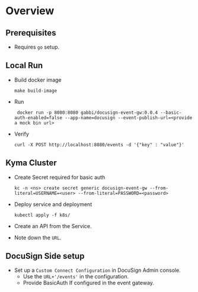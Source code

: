# Overview

## Prerequisites

* Requires `go` setup.

## Local Run

* Build docker image

  ```shell script
  make build-image
  ```
* Run

  ```shell script
   docker run -p 8080:8080 gabbi/docusign-event-gw:0.0.4 --basic-auth-enabled=false --app-name=docusign --event-publish-url=<provide a mock bin url>
  ```

* Verify

  ```shell script
  curl -X POST http://localhost:8080/events -d '{"key" : "value"}'
  ```

## Kyma Cluster

* Create Secret required for basic auth

  ```shell script
  kc -n <ns> create secret generic docusign-event-gw --from-literal=USERNAME=<user> --from-literal=PASSWORD=<password>
  ```

* Deploy service and deployment

  ```shell script
  kubectl apply -f k8s/
  ```
* Create an API from the Service.
* Note down the `URL`.

## DocuSign Side setup

* Set up a `Custom Connect Configuration` in DocuSign Admin console.
  * Use the `URL+'/events'` in the configuration.
  * Provide BasicAuth If configured in the event gateway.